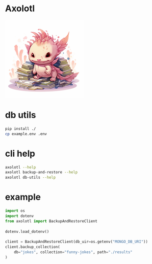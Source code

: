 # Axolotl 

<img src="resources/images/axolotl.png" align="center" width="256">
 

 # 

# db utils
```bash
pip install ./
cp example.env .env
```

# cli help
```bash
axolotl --help 
axolotl backup-and-restore --help
axolotl db-utils --help
```


# example
```python
import os
import dotenv
from axolotl import BackupAndRestoreClient

dotenv.load_dotenv()

client = BackupAndRestoreClient(db_uir=os.getenv("MONGO_DB_URI"))
client.backup_collection(
    db="jokes", collection="funny-jokes", path="./results"
)



